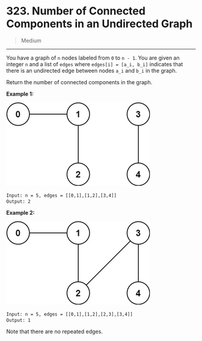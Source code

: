 # 323. Number of Connected Components in an Undirected Graph

> Medium

------

You have a graph of `n` nodes labeled from `0` to `n - 1`. You are given an integer `n` and a list of `edges` where `edges[i] = [a_i, b_i]` indicates that there is an undirected edge between nodes `a_i` and `b_i` in the graph.

Return the number of connected components in the graph.

**Example 1:**

![graph-1](images/graph-1.jpg)

```
Input: n = 5, edges = [[0,1],[1,2],[3,4]]
Output: 2
```

**Example 2:**

![graph-2](images/graph-2.jpg)

```
Input: n = 5, edges = [[0,1],[1,2],[2,3],[3,4]]
Output: 1
```

Note that there are no repeated edges.